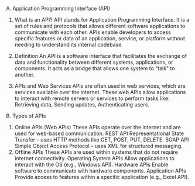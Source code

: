   A. Application Programming Interface (API)
1. What is an API?
API stands for Application Programming Interface. It is a set of rules and protocols that allows different software applications to communicate with each other. APIs enable developers to access specific features or data of an application, service, or platform without needing to understand its internal codebase.

2. Definition
An API is a software interface that facilitates the exchange of data and functionality between different systems, applications, or components. It acts as a bridge that allows one system to "talk" to another.

3. APIs and Web Services
APIs are often used in web services, which are services available over the internet. These web APIs allow applications to interact with remote servers or services to perform tasks like: Retrieving data, Sending updates, Authenticating users.

  B. Types of APIs
1. Online APIs (Web APIs)
These APIs operate over the internet and are used for web-based communication.
REST API	Representational State Transfer – uses HTTP methods like GET, POST, PUT, DELETE.
SOAP API	Simple Object Access Protocol – uses XML for structured messaging.
2. Offline APIs
These APIs are used within systems that do not require internet connectivity.
Operating System APIs	Allow applications to interact with the OS (e.g., Windows API).
Hardware APIs	Enable software to communicate with hardware components.
Application APIs	Provide access to features within a specific application (e.g., Excel API).
